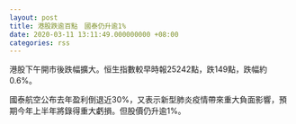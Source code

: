 ```yaml
---
layout: post
title: 港股跌逾百點　國泰仍升逾1%
date: 2020-03-11 13:11:49.000000000 +08:00
categories: rss
---
```


港股下午開市後跌幅擴大。恒生指數較早時報25242點，跌149點，跌幅約0.6%。

國泰航空公布去年盈利倒退近30%，又表示新型肺炎疫情帶來重大負面影響，預期今年上半年將錄得重大虧損。但股價仍升逾1%。
